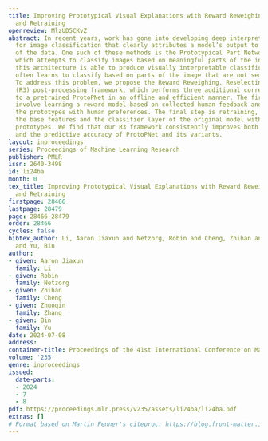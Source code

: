 ```yaml
---
title: Improving Prototypical Visual Explanations with Reward Reweighing, Reselection,
  and Retraining
openreview: MlzUD5CKvZ
abstract: In recent years, work has gone into developing deep interpretable methods
  for image classification that clearly attributes a model’s output to specific features
  of the data. One such of these methods is the Prototypical Part Network (ProtoPNet),
  which attempts to classify images based on meaningful parts of the input. While
  this architecture is able to produce visually interpretable classifications, it
  often learns to classify based on parts of the image that are not semantically meaningful.
  To address this problem, we propose the Reward Reweighing, Reselecting, and Retraining
  (R3) post-processing framework, which performs three additional corrective updates
  to a pretrained ProtoPNet in an offline and efficient manner. The first two steps
  involve learning a reward model based on collected human feedback and then aligning
  the prototypes with human preferences. The final step is retraining, which realigns
  the base features and the classifier layer of the original model with the updated
  prototypes. We find that our R3 framework consistently improves both the interpretability
  and the predictive accuracy of ProtoPNet and its variants.
layout: inproceedings
series: Proceedings of Machine Learning Research
publisher: PMLR
issn: 2640-3498
id: li24ba
month: 0
tex_title: Improving Prototypical Visual Explanations with Reward Reweighing, Reselection,
  and Retraining
firstpage: 28466
lastpage: 28479
page: 28466-28479
order: 28466
cycles: false
bibtex_author: Li, Aaron Jiaxun and Netzorg, Robin and Cheng, Zhihan and Zhang, Zhuoqin
  and Yu, Bin
author:
- given: Aaron Jiaxun
  family: Li
- given: Robin
  family: Netzorg
- given: Zhihan
  family: Cheng
- given: Zhuoqin
  family: Zhang
- given: Bin
  family: Yu
date: 2024-07-08
address:
container-title: Proceedings of the 41st International Conference on Machine Learning
volume: '235'
genre: inproceedings
issued:
  date-parts:
  - 2024
  - 7
  - 8
pdf: https://proceedings.mlr.press/v235/assets/li24ba/li24ba.pdf
extras: []
# Format based on Martin Fenner's citeproc: https://blog.front-matter.io/posts/citeproc-yaml-for-bibliographies/
---
```

